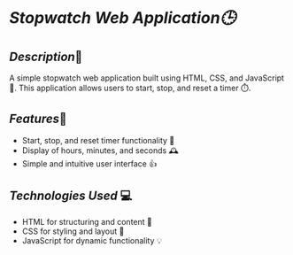 # *Stopwatch Web Application🕒*

## *Description*📝
A simple stopwatch web application built using HTML, CSS, and JavaScript 🚀. This application allows users to start, stop, and reset a timer ⏱️.

## *Features*🔎
- Start, stop, and reset timer functionality 🔁
- Display of hours, minutes, and seconds 🕰️
- Simple and intuitive user interface 👍

## *Technologies Used* 💻
- HTML for structuring and content 📄
- CSS for styling and layout 🎨
- JavaScript for dynamic functionality 💡


